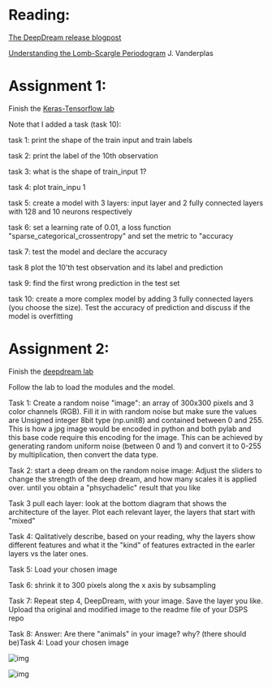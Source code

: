 
# Reading: 

[The DeepDream release blogpost](https://ai.googleblog.com/2015/06/inceptionism-going-deeper-into-neural.html)

[Understanding the Lomb-Scargle Periodogram](https://arxiv.org/abs/1703.09824) J. Vanderplas


# Assignment 1:

Finish the [Keras-Tensorflow lab](HW12/KerasTensorflow.ipynb)

Note that I added a task (task 10):


task 1: print the shape of the train input and train labels

task 2: print the label of the 10th observation

task 3: what is the shape of train_input 1?

task 4: plot train_inpu 1

task 5: create a model with 3 layers: input layer and 2 fully connected layers with 128 and 10 neurons respectively

task 6: set a learning rate of 0.01, a loss function "sparse_categorical_crossentropy" and set the metric to "accuracy

task 7: test the model and declare the accuracy

task 8 plot the 10'th test observation and its label and prediction

task 9: find the first wrong prediction in the test set

task 10: create a more complex model by adding 3 fully connected layers (you choose the size). Test the accuracy of prediction and discuss if the model is overfitting




# Assignment 2:

Finish the [deepdream lab](HW12/DSPS2019_deepdream.ipynb)

Follow the lab to load the modules and the model. 

Task 1: Create a random noise "image": an array of 300x300 pixels and 3 color channels (RGB). Fill it in with random noise but make sure the values are Unsigned integer 8bit type (np.unit8) and contained between 0 and 255. This is how a jpg image would be encoded in python and both pylab and this base code require this encoding for the image.  This can be achieved by generating random uniform noise (between 0 and 1) and convert it to 0-255 by multiplication, then convert the data type.

Task 2: start a deep dream on the random noise image: Adjust the sliders to change the strength of the deep dream, and how many scales it is applied over. until you obtain a "phsychadelic" result that you like

Task 3 pull each layer:  look at the bottom diagram that shows the architecture of the layer. Plot each relevant layer, the layers that start with "mixed"  

Task 4: Qalitatively describe, based on your reading, why the layers show different features and what it the "kind" of features extracted in the earler layers vs the later ones.

Task 5: Load your chosen image

Task 6: shrink it to 300 pixels along the x axis by subsampling

Task 7: Repeat step 4, DeepDream, with your image. Save the layer you like. Upload tha original and modified image to the readme file of your DSPS repo

Task 8: Answer: Are there "animals" in your image? why? (there should be)Task 4: Load your chosen image 


![img](https://github.com/fedhere/DSPS/blob/master/HW12/original.png)


![img](https://github.com/fedhere/DSPS/blob/master/HW12/dreamed.png)
